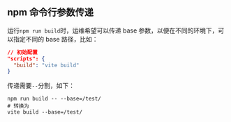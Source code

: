 ## npm 命令行参数传递

运行`npm run build`时，运维希望可以传递 base 参数，以便在不同的环境下，可以指定不同的 base 路径，比如：

```json
// 初始配置
"scripts": {
  "build": "vite build"
}
```

传递需要`--`分割，如下：

```shell
npm run build -- --base=/test/
# 转换为
vite build --base=/test/
```
